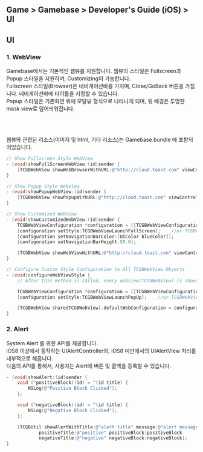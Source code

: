 ## Game > Gamebase > Developer's Guide (iOS) > UI

## UI

### 1. WebView

Gamebase에서는 기본적인 웹뷰를 지원합니다. 웹뷰의 스타일은 Fullscreen과 Popup 스타일을 지원하며, Customizing이 가능합니다.<br/>
Fullscreen 스타일(Browser)은 네비게이션바를 가지며, Close/GoBack 버튼을 가집니다. 네비게이션바에 타이틀을 지정할 수 있습니다.<br/>
Popup 스타일은 기존화면 위에 모달뷰 형식으로 나타나게 되며, 뒷 배경은 투명한 mask view로 덮어씌워집니다.

<br/><br/>

웹뷰와 관련된 리소스(이미지 및 html, 기타 리소스)는 Gamebase.bundle 에 포함되어있습니다.

```objectivec
// Show Fullscreen Style WebView
- (void)showFullScreenWebView:(id)sender {
    [TCGBWebView showWebBrowserWithURL:@"http://cloud.toast.com" viewController:self];
}

// Show Popup Style WebView
- (void)showPopupWebView:(id)sender {
    [TCGBWebView showPopupWithURL:@"http://cloud.toast.com" viewController:self];
}

// Show Customized WebView
- (void)showCustomizedWebView:(id)sender {
    TCGBWebViewConfiguration *configuration = [[TCGBWebViewConfiguration alloc] init];
    [configuration setStyle:TCGBWebViewLaunchFullScreen];    //or TCGBWebViewLaunchPopUp
    [configuration setNavigationBarColor:[UIColor blueColor]];
    [configuration setNavigationBarHeight:50.0];

    [TCGBWebView showWebViewWithURL:@"http://cloud.toast.com" viewController:self configuration:configuration];
}

// Configure Custom Style Configuration to All TCGBWebView Objects
- (void)configureWebViewStyle {
    // After this method is called, every webview(TCGBWebView) is shown with popup style.

    TCGBWebViewConfiguration *configuration = [[TCGBWebViewConfiguration alloc] init];
    [configuration setStyle:TCGBWebViewLaunchPopUp];    //or TCGBWebViewLaunchFullScreen

    [TCGBWebView sharedTCGBWebView].defaultWebConfiguration = configuration;
}
```


### 2. Alert

System Alert 를 위한 API를 제공합니다.<br/>
iOS8 이상에서 동작하는 UIAlertController와, iOS8 미만에서의 UIAlertView 처리를 내부적으로 해줍니다.<br/>
다음의 API를 통해서, 사용자는 Alert에 버튼 및 콜백을 등록할 수 있습니다.

```objectivec
- (void)showAlert:(id)sender {
    void (^positiveBlock)(id) = ^(id title) {
        NSLog(@"Positive Block Clicked");
    };

    void (^negativeBlock)(id) = ^(id title) {
        NSLog(@"Negative Block Clicked");
    };

    [TCGBUtil showAlertWithTitle:@"alert title" message:@"alert message"
            positiveTitle:@"positive" positiveBlock:positiveBlock
            negativeTitle:@"negative" negativeBlock:negativeBlock];
}
```



